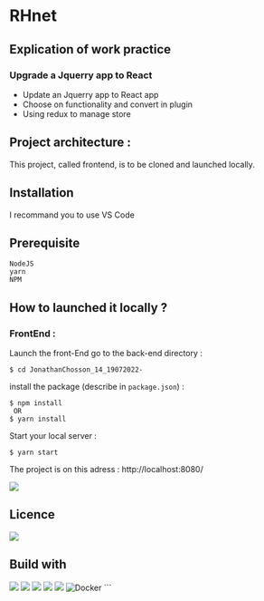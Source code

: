 # RHnet

## Explication of work practice

### Upgrade a Jquerry app to React

-   Update an Jquerry app to React app
-   Choose on functionality and convert in plugin
-   Using redux to manage store

## Project architecture :

This project, called frontend, is to be cloned and launched locally.

## Installation

I recommand you to use VS Code

## Prerequisite

    NodeJS
    yarn
    NPM

## How to launched it locally ?

### FrontEnd :

Launch the front-End
go to the back-end directory :

```
$ cd JonathanChosson_14_19072022-
```

install the package (describe in `package.json`) :

```
$ npm install
 OR
$ yarn install
```

Start your local server :

```
$ yarn start
```

The project is on this adress : http://localhost:8080/

<img src='https://img.shields.io/badge/Autor-Chosson Jonathan-blue' />

## Licence

<img src='https://forthebadge.com/images/badges/open-source.svg' />

## Build with

<img src="https://img.shields.io/badge/css3%20-%231572B6.svg?&style=for-the-badge&logo=css3&logoColor=white"/>
<img src="https://img.shields.io/badge/html5%20-%23E34F26.svg?&style=for-the-badge&logo=html5&logoColor=white"/>
<img src="https://img.shields.io/badge/git%20-%23F05033.svg?&style=for-the-badge&logo=git&logoColor=white"/>
<img src="https://img.shields.io/badge/javascript-%23323330.svg?style=for-the-badge&logo=javascript&logoColor=%23F7DF1E"/>
<img src="https://img.shields.io/badge/react-%2320232a.svg?style=for-the-badge&logo=react&logoColor=%2361DAFB">
<img alt="Docker" src="https://img.shields.io/badge/docker%20-%230db7ed.svg?&style=for-the-badge&logo=docker&logoColor=white"/>
```
